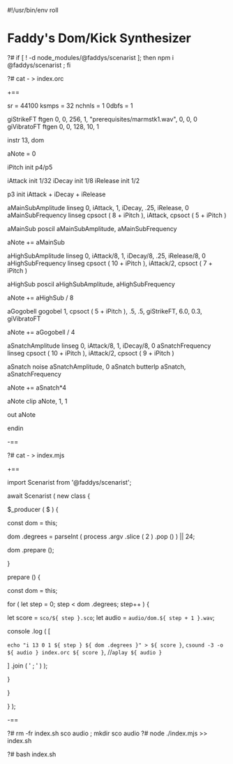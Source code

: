 #!/usr/bin/env roll

# Faddy's Dom/Kick Synthesizer

?# if [ ! -d node_modules/@faddys/scenarist ]; then npm i @faddys/scenarist ; fi

?# cat - > index.orc

+==

sr = 44100
ksmps = 32
nchnls = 1
0dbfs = 1

giStrikeFT ftgen 0, 0, 256, 1, "prerequisites/marmstk1.wav", 0, 0, 0
giVibratoFT ftgen 0, 0, 128, 10, 1

instr 13, dom

aNote = 0

iPitch init p4/p5

iAttack init 1/32
iDecay init 1/8 
iRelease init 1/2

p3 init iAttack + iDecay + iRelease

aMainSubAmplitude linseg 0, iAttack, 1, iDecay, .25, iRelease, 0
aMainSubFrequency linseg cpsoct ( 8 + iPitch ), iAttack, cpsoct ( 5 + iPitch )

aMainSub poscil aMainSubAmplitude, aMainSubFrequency

aNote += aMainSub

aHighSubAmplitude linseg 0, iAttack/8, 1, iDecay/8, .25, iRelease/8, 0
aHighSubFrequency linseg cpsoct ( 10 + iPitch ), iAttack/2, cpsoct ( 7 + iPitch )

aHighSub poscil aHighSubAmplitude, aHighSubFrequency

aNote += aHighSub / 8

aGogobell gogobel 1, cpsoct ( 5 + iPitch ), .5, .5, giStrikeFT, 6.0, 0.3, giVibratoFT

aNote += aGogobell / 4

aSnatchAmplitude linseg 0, iAttack/8, 1, iDecay/8, 0
aSnatchFrequency linseg cpsoct ( 10 + iPitch ), iAttack/2, cpsoct ( 9 + iPitch )

aSnatch noise aSnatchAmplitude, 0
aSnatch butterlp aSnatch, aSnatchFrequency

aNote += aSnatch*4

aNote clip aNote, 1, 1

out aNote

endin

-==

?# cat - > index.mjs

+==

import Scenarist from '@faddys/scenarist';

await Scenarist ( new class {

$_producer ( $ ) {

const dom = this;

dom .degrees = parseInt ( process .argv .slice ( 2 ) .pop () ) || 24;

dom .prepare ();

}

prepare () {

const dom = this;

for ( let step = 0; step < dom .degrees; step++ ) {

let score = `sco/${ step }.sco`;
let audio = `audio/dom.${ step + 1 }.wav`;

console .log ( [

`echo "i 13 0 1 ${ step } ${ dom .degrees }" > ${ score }`,
`csound -3 -o ${ audio } index.orc ${ score }`,
//`aplay ${ audio }`

] .join ( ' ; ' ) );

}

}

} );

-==

?# rm -fr index.sh sco audio ; mkdir sco audio
?# node ./index.mjs >> index.sh

?# bash index.sh
